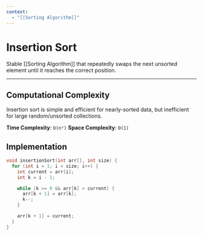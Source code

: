 ```yaml
---
context:
  - "[[Sorting Algorithm]]"
---
```


# Insertion Sort

Stable [[Sorting Algorithm]] that repeatedly swaps the next unsorted element until it reaches the correct position.

---

## Computational Complexity

Insertion sort is simple and efficient for nearly-sorted data, but inefficient for large random/unsorted collections.

**Time Complexity**: `O(n²)`
**Space Complexity**: `O(1)`

## Implementation

```c
void insertionSort(int arr[], int size) {
  for (int i = 1; i < size; i++) {
    int current = arr[i];
    int k = i - 1;

    while (k >= 0 && arr[k] > current) {
      arr[k + 1] = arr[k];
      k--;
    }

    arr[k + 1] = current;
  }
}
```
